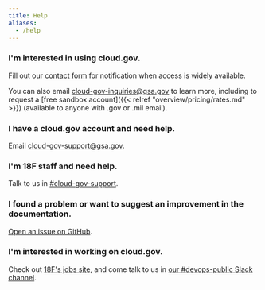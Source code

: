 ```yaml
---
title: Help
aliases:
  - /help
---
```


### I'm interested in using cloud.gov.

Fill out our [contact form](/#contact) for notification when access is widely available.

You can also email [cloud-gov-inquiries@gsa.gov](cloud-gov-inquiries@gsa.gov) to learn more, including to request a [free sandbox account]({{< relref "overview/pricing/rates.md" >}}) (available to anyone with .gov or .mil email).

### I have a cloud.gov account and need help.

Email [cloud-gov-support@gsa.gov](mailto:cloud-gov-support@gsa.gov).

### I'm 18F staff and need help.

Talk to us in [#cloud-gov-support](https://18f.slack.com/messages/cloud-gov-support).

### I found a problem or want to suggest an improvement in the documentation.

[Open an issue on GitHub](https://github.com/18F/cg-site/issues/new).

### I'm interested in working on cloud.gov.

Check out [18F's jobs site](https://pages.18f.gov/joining-18f/), and come talk to us in [our #devops-public Slack channel](https://chat.18f.gov/?channel=devops-public).
